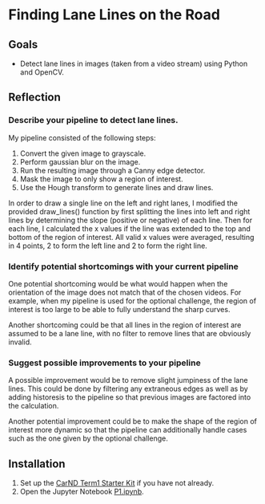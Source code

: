 # Finding Lane Lines on the Road

## Goals

* Detect lane lines in images (taken from a video stream) using Python and OpenCV.

## Reflection

### Describe your pipeline to detect lane lines.

My pipeline consisted of the following steps:

1. Convert the given image to grayscale.
2. Perform gaussian blur on the image.
3. Run the resulting image through a Canny edge detector.
4. Mask the image to only show a region of interest.
5. Use the Hough transform to generate lines and draw lines.

In order to draw a single line on the left and right lanes, I modified the provided draw_lines() function by first splitting the lines into left and right lines by determining the slope (positive or negative) of each line. Then for each line, I calculated the x values if the line was extended to the top and bottom of the region of interest. All valid x values were averaged, resulting in 4 points, 2 to form the left line and 2 to form the right line.

### Identify potential shortcomings with your current pipeline

One potential shortcoming would be what would happen when the orientation of the image does not match that of the chosen videos. For example, when my pipeline is used for the optional challenge, the region of interest is too large to be able to fully understand the sharp curves.

Another shortcoming could be that all lines in the region of interest are assumed to be a lane line, with no filter to remove lines that are obviously invalid.


### Suggest possible improvements to your pipeline

A possible improvement would be to remove slight jumpiness of the lane lines. This could be done by filtering any extraneous edges as well as by adding historesis to the pipeline so that previous images are factored into the calculation.

Another potential improvement could be to make the shape of the region of interest more dynamic so that the pipeline can additionally handle cases such as the one given by the optional challenge.

## Installation

1. Set up the [CarND Term1 Starter Kit](https://github.com/udacity/CarND-Term1-Starter-Kit/blob/master/README.md) if you have not already.
2. Open the Jupyter Notebook [P1.ipynb](P1.ipynb).
